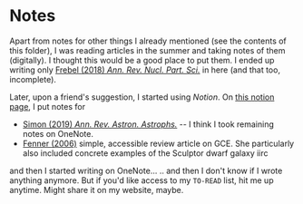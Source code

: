 # Notes
Apart from notes for other things I already mentioned (see the contents of this folder),
I was reading articles in the summer and taking notes of them (digitally). I thought this would be a good place to put them.
I ended up writing only [Frebel (2018) _Ann. Rev. Nucl. Part. Sci._](Frebel2018.md) in here (and that too, incomplete).

Later, upon a friend's suggestion, I started using _Notion_. On [this notion page](https://level-tracker-b9e.notion.site/Article-Notes-d302ddd54d9d4016b86c22f25482513e), I put notes for
* [Simon (2019) _Ann. Rev. Astron. Astrophs._](https://level-tracker-b9e.notion.site/Fenner-2006-GCE-cc390437fa81492f89fbb9301a4548d4) -- I think I took remaining notes on OneNote.
* [Fenner (2006)](https://level-tracker-b9e.notion.site/Simon-2019-The-Faintest-Dwarf-Galaxies-10e5ea95e9b54285a22103be875c0e68) simple, accessible review article on GCE. She particularly also included concrete examples of the Sculptor dwarf galaxy iirc

and then I started writing on OneNote...
.. and then I don't know if I wrote anything anymore. But if you'd like access to my `TO-READ` list, hit me up anytime. Might share it on my website, maybe.